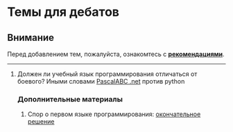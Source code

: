 #  Темы для дебатов
## Внимание
Перед добавлением тем, пожалуйста, ознакомтесь с **[рекомендациями](Recommendations_for_the_proposed_topics.md)**.

---

1. Должен ли учебный язык программирования отличаться от боевого? Иными словами [PascalABC .net](http://pascalabc.net) против python
    ### Дополнительные материалы
    1. Спор о первом языке программирования: [окончательное решение](https://habr.com/ru/company/oleg-bunin/blog/488200/)
